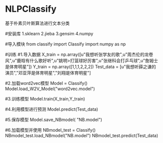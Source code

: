 # NLPClassify
基于朴素贝叶斯算法进行文本分类

#安装库
1.sklearn
2.jieba
3.gensim
4.numpy

#导入模块
from classify import Classify
import numpy as np

#训练
#1.导入数据
    X_train = np.array([u"我想听张学友的歌",u"周杰伦的龙卷风",u"鹿晗有什么歌好听",u"姚明>打篮球好厉害",u"张继科会打乒乓球",u"詹姆士是体育明星"])
    Y_train = np.array([1,1,1,2,2,2])
    Test_data = [u"我想听薛之谦的演员","邓亚萍是体育明星","刘翔是体育明星"]

#2.加载word2vec模型
    Model = Classify()
    Model.load_W2V_Model("word2vec.model")

#3.训练模型
    Model.train(X_train,Y_train)

#4.利用模型进行预测
    Model.predict(Test_data)

#5.保存模型
    Model.save_NBmodel( "NB.model")

#6.加载模型并使用
    NBmodel_test = Classify()
    NBmodel_test.load_NBmodel("NB.model")
    NBmodel_test.predict(Test_data)
